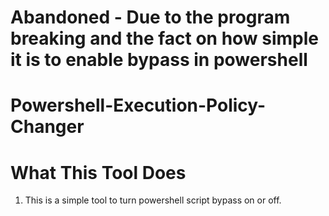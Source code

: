 # Abandoned - Due to the program breaking and the fact on how simple it is to enable bypass in powershell

# Powershell-Execution-Policy-Changer

# What This Tool Does
  1. This is a simple tool to turn powershell script bypass on or off.
